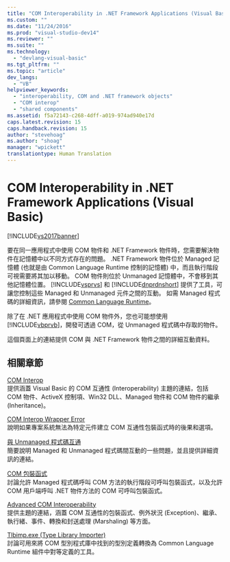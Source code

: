 ```yaml
---
title: "COM Interoperability in .NET Framework Applications (Visual Basic) | Microsoft Docs"
ms.custom: ""
ms.date: "11/24/2016"
ms.prod: "visual-studio-dev14"
ms.reviewer: ""
ms.suite: ""
ms.technology: 
  - "devlang-visual-basic"
ms.tgt_pltfrm: ""
ms.topic: "article"
dev_langs: 
  - "VB"
helpviewer_keywords: 
  - "interoperability, COM and .NET framework objects"
  - "COM interop"
  - "shared components"
ms.assetid: f5a72143-c268-4dff-a019-974ad940e17d
caps.latest.revision: 15
caps.handback.revision: 15
author: "stevehoag"
ms.author: "shoag"
manager: "wpickett"
translationtype: Human Translation
---
```

# COM Interoperability in .NET Framework Applications (Visual Basic)
[!INCLUDE[vs2017banner](../../../csharp/includes/vs2017banner.md)]

要在同一應用程式中使用 COM 物件和 .NET Framework 物件時，您需要解決物件在記憶體中以不同方式存在的問題。  .NET Framework 物件位於 Managed 記憶體 \(也就是由 Common Language Runtime 控制的記憶體\) 中，而且執行階段可視需要將其加以移動。  COM 物件則位於 Unmanaged 記憶體中，不會移到其他記憶體位置。  [!INCLUDE[vsprvs](../../../csharp/includes/vsprvs_md.md)] 和 [!INCLUDE[dnprdnshort](../../../csharp/getting-started/includes/dnprdnshort_md.md)] 提供了工具，可讓您控制這些 Managed 和 Unmanaged 元件之間的互動。  如需 Managed 程式碼的詳細資訊，請參閱 [Common Language Runtime](../Topic/Common%20Language%20Runtime%20\(CLR\).md)。  
  
 除了在 .NET 應用程式中使用 COM 物件外，您也可能想使用 [!INCLUDE[vbprvb](../../../csharp/programming-guide/concepts/linq/includes/vbprvb_md.md)]，開發可透過 COM，從 Unmanaged 程式碼中存取的物件。  
  
 這個頁面上的連結提供 COM 與 .NET Framework 物件之間的詳細互動資料。  
  
## 相關章節  
 [COM Interop](../../../visual-basic/programming-guide/com-interop/index.md)  
 提供涵蓋 Visual Basic 的 COM 互通性 \(Interoperability\) 主題的連結，包括 COM 物件、ActiveX 控制項、Win32 DLL、Managed 物件和 COM 物件的繼承 \(Inheritance\)。  
  
 [COM Interop Wrapper Error](/visual-cpp/misc/com-interop-wrapper-error)  
 說明如果專案系統無法為特定元件建立 COM 互通性包裝函式時的後果和選項。  
  
 [與 Unmanaged 程式碼互通](../Topic/Interoperating%20with%20Unmanaged%20Code.md)  
 簡要說明 Managed 和 Unmanaged 程式碼間互動的一些問題，並且提供詳細資訊的連結。  
  
 [COM 包裝函式](../Topic/COM%20Wrappers.md)  
 討論允許 Managed 程式碼呼叫 COM 方法的執行階段可呼叫包裝函式，以及允許 COM 用戶端呼叫 .NET 物件方法的 COM 可呼叫包裝函式。  
  
 [Advanced COM Interoperability](http://msdn.microsoft.com/zh-tw/3ada36e5-2390-4d70-b490-6ad8de92f2fb)  
 提供主題的連結，涵蓋 COM 互通性的包裝函式、例外狀況 \(Exception\)、繼承、執行緒、事件、轉換和封送處理 \(Marshaling\) 等方面。  
  
 [Tlbimp.exe \(Type Library Importer\)](../Topic/Tlbimp.exe%20\(Type%20Library%20Importer\).md)  
 討論可用來將 COM 型別程式庫中找到的型別定義轉換為 Common Language Runtime 組件中對等定義的工具。